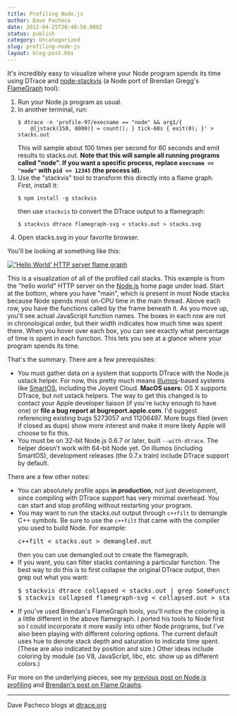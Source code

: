 ```yaml
---
title: Profiling Node.js
author: Dave Pacheco
date: 2012-04-25T20:48:58.000Z
status: publish
category: Uncategorized
slug: profiling-node-js
layout: blog-post.hbs
---
```


It's incredibly easy to visualize where your Node program spends its time using DTrace and <a href="https://github.com/davepacheco/node-stackvis">node-stackvis</a> (a Node port of Brendan Gregg's <a href="https://github.com/brendangregg/FlameGraph/">FlameGraph</a> tool):

<ol>
    <li>Run your Node.js program as usual.</li>
    <li>In another terminal, run:
        <pre><code>$ dtrace -n 'profile-97/execname == "node" &amp;&amp; arg1/{
    @[jstack(150, 8000)] = count(); } tick-60s { exit(0); }' &gt; stacks.out</code></pre>
        This will sample about 100 times per second for 60 seconds and emit results to stacks.out. <strong>Note that this will sample all running programs called "node".  If you want a specific process, replace <code>execname == "node"</code> with <code>pid == 12345</code> (the process id).</strong>
    </li>
    <li>Use the "stackvis" tool to transform this directly into a flame graph. First, install it:
        <pre><code>$ npm install -g stackvis</code></pre>
        then use <code>stackvis</code> to convert the DTrace output to a flamegraph:
        <pre><code>$ stackvis dtrace flamegraph-svg &lt; stacks.out &gt; stacks.svg</code></pre>
    </li>
    <li>Open stacks.svg in your favorite browser.</li>
</ol>

You'll be looking at something like this:

<a href="https://cs.brown.edu/people/dapachec/helloworld.svg" class="imagelink"><img src="https://cs.brown.edu/people/dapachec/helloworld.svg" alt="'Hello World' HTTP server flame graph" /></a>

This is a visualization of all of the profiled call stacks. This example is from the "hello world" HTTP server on the <a href="https://nodejs.org">Node.js</a> home page under load. Start at the bottom, where you have "main", which is present in most Node stacks because Node spends most on-CPU time in the main thread. Above each row, you have the functions called by the frame beneath it. As you move up, you'll see actual JavaScript function names. The boxes in each row are not in chronological order, but their width indicates how much time was spent there. When you hover over each box, you can see exactly what percentage of time is spent in each function. This lets you see at a glance where your program spends its time.

That's the summary. There are a few prerequisites:

<ul>
    <li>You must gather data on a system that supports DTrace with the Node.js ustack helper. For now, this pretty much means <a href="http://illumos.org/">illumos</a>-based systems like <a href="http://smartos.org/">SmartOS</a>, including the Joyent Cloud. <strong>MacOS users:</strong> OS X supports DTrace, but not ustack helpers. The way to get this changed is to contact your Apple developer liaison (if you're lucky enough to have one) or <strong>file a bug report at bugreport.apple.com</strong>. I'd suggest referencing existing bugs 5273057 and 11206497. More bugs filed (even if closed as dups) show more interest and make it more likely Apple will choose to fix this.</li>
    <li>You must be on 32-bit Node.js 0.6.7 or later, built <code>--with-dtrace</code>. The helper doesn't work with 64-bit Node yet. On illumos (including SmartOS), development releases (the 0.7.x train) include DTrace support by default.</li>
</ul>

There are a few other notes:

<ul>
    <li>You can absolutely profile apps <strong>in production</strong>, not just development, since compiling with DTrace support has very minimal overhead. You can start and stop profiling without restarting your program.</li>
    <li>You may want to run the stacks.out output through <code>c++filt</code> to demangle C++ symbols. Be sure to use the <code>c++filt</code> that came with the compiler you used to build Node. For example:
    <pre>c++filt &lt; stacks.out &gt; demangled.out</pre>
    then you can use demangled.out to create the flamegraph.
    </li>
    <li>If you want, you can filter stacks containing a particular function.  The best way to do this is to first collapse the original DTrace output, then grep out what you want:
        <pre>
$ stackvis dtrace collapsed &lt; stacks.out | grep SomeFunction &gt; collapsed.out
$ stackvis collapsed flamegraph-svg &lt; collapsed.out &gt; stacks.svg</pre>
    </li>
    <li>If you've used Brendan's FlameGraph tools, you'll notice the coloring is a little different in the above flamegraph. I ported his tools to Node first so I could incorporate it more easily into other Node programs, but I've also been playing with different coloring options. The current default uses hue to denote stack depth and saturation to indicate time spent. (These are also indicated by position and size.) Other ideas include coloring by module (so V8, JavaScript, libc, etc. show up as different colors.)
    </li>
</ul>

For more on the underlying pieces, see my <a href="http://dtrace.org/blogs/dap/2012/01/05/where-does-your-node-program-spend-its-time/">previous post on Node.js profiling</a> and <a href="http://dtrace.org/blogs/brendan/2011/12/16/flame-graphs/">Brendan's post on Flame Graphs</a>.

<hr />

Dave Pacheco blogs at <a href="http://dtrace.org/blogs/dap">dtrace.org</a>
